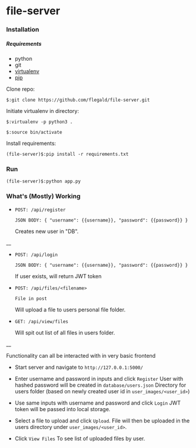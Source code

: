 # file-server

### Installation
##### Requirements
* python
* git
* [virtualenv](https://virtualenv.pypa.io/en/stable/)
* [pip](https://pypi.org/project/pip/)

Clone repo:

```$:git clone https://github.com/flegald/file-server.git```

Initiate virtualenv in directory:

```$:virtualenv -p python3 . ```

```$:source bin/activate```

Install requirements:

```(file-server)$:pip install -r requirements.txt```


### Run

```(file-server)$:python app.py```

### What's (Mostly) Working

* ```POST: /api/register```

	```JSON BODY: { "username": {{username}}, "password": {{password}} }```

	Creates new user in "DB".

__

* ```POST: /api/login```

	```JSON BODY: { "username": {{username}}, "password": {{password}} }```

	If user exists, will return JWT token

* ```POST: /api/files/<filename>```

	```File in post```

	Will upload a file to users personal file folder.

* ```GET: /api/view/files```

	Will spit out list of all files in users folder.

__

Functionality can all be interacted with in very basic frontend

* Start server and navigate to ```http://127.0.0.1:5000/```

* Enter username and password in inputs and click ```Register```
	User with hashed password will be created in ```database/users.json```
	Directory for users folder (based on newly created user id in ```user_images/<user_id>```)

* Use same inputs with username and password and click ```Login```
	JWT token will be passed into local storage.

* Select a file to upload and click ```Upload```.
	File will then be uploaded in the users directory under ```user_images/<user_id>```.


* Click ```View Files``` To see list of uploaded files by user.
